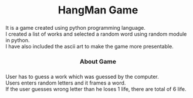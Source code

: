 <h1 align="center">HangMan Game</h1>

###

<p align="left">It is a game created using python programming language.<br>I created a list of works and selected a random word using random module in python.<br>I have also included the ascii art to make the game more presentable.</p>

###

<h3 align="center">About Game</h3>

###

<p align="left">User has to guess a work which was guessed by the computer.<br>Users enters random letters and it frames a word.<br>If the user guesses wrong letter than he loses 1 life, there are total of 6 life.</p>

###

